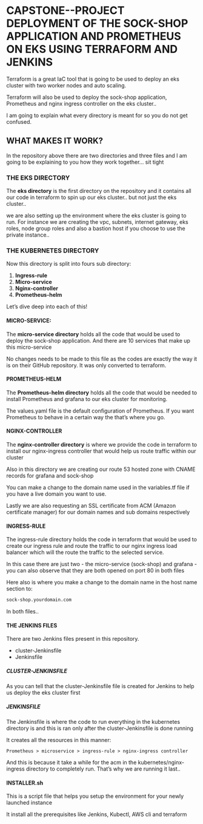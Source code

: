 # CAPSTONE--PROJECT DEPLOYMENT OF THE SOCK-SHOP APPLICATION AND PROMETHEUS ON EKS USING TERRAFORM AND JENKINS

Terraform is a great IaC tool that is going to be used to deploy an eks cluster with two worker nodes and auto scaling.

Terraform will also be used to deploy the sock-shop application, Prometheus and nginx ingress controller on the eks cluster.. 

I am going to explain what every directory is meant for so you do not get confused.


## WHAT MAKES IT WORK?

In the repository above there are two directories and three files and I am going to be explaining to you how they work together… sit tight




### THE EKS DIRECTORY

The **eks directory** is the first directory on the repository and it contains all our code in terraform to spin up our eks cluster.. but not just the eks cluster.. 

we are also setting up the environment where the eks cluster is going to run. For instance we are creating the vpc, subnets, internet gateway, eks roles, node group roles and also a bastion host if you choose to use the private instance..



### THE KUBERNETES DIRECTORY

Now this directory is split into fours sub directory:

1. **Ingress-rule**
2. **Micro-service**
3. **Nginx-controller**
4. **Prometheus-helm**


Let’s dive deep into each of this!

#### **MICRO-SERVICE**:

The **micro-service directory** holds all the code that would be used to deploy the sock-shop application. And there are 10 services that make up this micro-service 

No changes needs to be made to this file as the codes are exactly the way it is on their GitHub repository. It was only converted to terraform.


#### **PROMETHEUS-HELM**


The **Prometheus-helm directory** holds all the code that would be needed to install Prometheus and grafana to our eks cluster for monitoring.

The values.yaml file is the default configuration of Prometheus. If you want Prometheus to behave in a certain way the that’s where you go.


#### **NGINX-CONTROLLER**

The **nginx-controller directory** is where we provide the code in terraform to install our nginx-ingress controller that would help us route traffic within our cluster 

Also in this directory we are creating our route 53 hosted zone with CNAME records for grafana and sock-shop

You can make a change to the domain name used in the variables.tf file if you have a live domain you want to use.

Lastly we are also requesting an SSL certificate from ACM (Amazon certificate manager) for our domain names and sub domains respectively 


#### **INGRESS-RULE**

The ingress-rule directory holds the code in terraform that would be used to create our ingress rule and route the traffic to our nginx ingress load balancer which will the route the traffic to the selected service.

In this case there are just two - the micro-service (sock-shop) and grafana - you can also observe that they are both opened on port 80 in both files

Here also is where you make a change to the domain name in the host name section to:

```bash script
sock-shop.yourdomain.com
```

In both files..




#### **THE JENKINS FILES**

There are two Jenkins files present in this repository.

- cluster-Jenkinsfile
- Jenkinsfile

##### **CLUSTER-JENKINSFILE**

As you can tell that the cluster-Jenkinsfile file is created for Jenkins to help us deploy the eks cluster first 


##### **JENKINSFILE**

The Jenkinsfile is where the code to run everything in the kubernetes directory is and this is ran only after the cluster-Jenkinsfile is done running 

It creates all the resources in this manner:

```
Prometheus > microservice > ingress-rule > nginx-ingress controller 
```

And this is because it take a while for the acm in the kubernetes/nginx-ingress directory to completely run. That’s why we are running it last..


#### **INSTALLER.sh**

This is a script file that helps you setup the environment for your newly launched instance 

It install all the prerequisites like Jenkins, Kubectl, AWS cli and terraform



